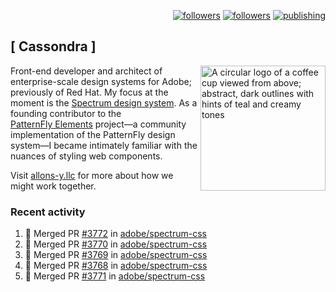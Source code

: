 <p align="right"><a rel="me" href="https://front-end.social/@castastrophe">
    <img alt="followers" title="Follow me on Mastodon" src="https://img.shields.io/mastodon/follow/109297102751309835?domain=https%3A%2F%2Ffront-end.social&label=Follow&logo=mastodon&logoColor=white&style=for-the-badge&labelColor=008080&color=006969"/></a>
  <a href="https://codepen.io/castastrophe/">
    <img alt="followers" title="Follow me on CodePen" src="https://img.shields.io/badge/23-1?color=640464&labelColor=7c007c&style=for-the-badge&logo=codepen&label=Follow"/></a>
<a href="https://castastrophe.medium.com/">
    <img alt="publishing" title="View articles on Medium" src="https://img.shields.io/badge/107-1?color=666&labelColor=444&label=subscribe&logo=medium&logoColor=white&style=for-the-badge"/></a>
</p>

## [&nbsp;Cassondra&nbsp;]

<img align="right" src="https://github-production-user-asset-6210df.s3.amazonaws.com/1840295/253016758-ba468774-1cd3-42c2-8f43-947b5eeb5edf.png" height="200" alt="A circular logo of a coffee cup viewed from above; abstract, dark outlines with hints of teal and creamy tones">

Front-end developer and architect of enterprise-scale design systems for Adobe; previously of Red Hat. My focus at the moment is the [Spectrum design system](https://github.com/adobe/spectrum-css). As a founding contributor to the [PatternFly&nbsp;Elements](https://github.com/patternfly/patternfly-elements) project&mdash;a community implementation of the PatternFly design system&mdash;I became intimately familiar with the nuances of styling web components.

Visit [allons-y.llc](http://allons-y.llc/) for more about how we might work together.

### Recent activity

<!--START_SECTION:activity-->
1. 🎉 Merged PR [#3772](https://github.com/adobe/spectrum-css/pull/3772) in [adobe/spectrum-css](https://github.com/adobe/spectrum-css)
2. 🎉 Merged PR [#3770](https://github.com/adobe/spectrum-css/pull/3770) in [adobe/spectrum-css](https://github.com/adobe/spectrum-css)
3. 🎉 Merged PR [#3769](https://github.com/adobe/spectrum-css/pull/3769) in [adobe/spectrum-css](https://github.com/adobe/spectrum-css)
4. 🎉 Merged PR [#3768](https://github.com/adobe/spectrum-css/pull/3768) in [adobe/spectrum-css](https://github.com/adobe/spectrum-css)
5. 🎉 Merged PR [#3771](https://github.com/adobe/spectrum-css/pull/3771) in [adobe/spectrum-css](https://github.com/adobe/spectrum-css)
<!--END_SECTION:activity-->
